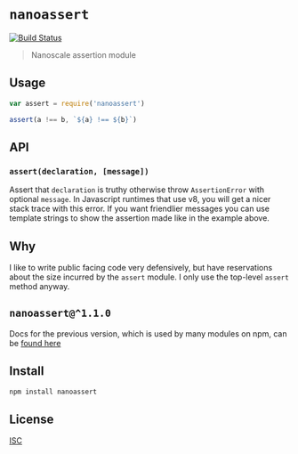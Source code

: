 # `nanoassert`

[![Build Status](https://travis-ci.org/emilbayes/nanoassert.svg?branch=master)](https://travis-ci.org/emilbayes/nanoassert)

> Nanoscale assertion module

## Usage

```js
var assert = require('nanoassert')

assert(a !== b, `${a} !== ${b}`)
```

## API

### `assert(declaration, [message])`

Assert that `declaration` is truthy otherwise throw `AssertionError` with
optional `message`. In Javascript runtimes that use v8, you will get a nicer
stack trace with this error.
If you want friendlier messages you can use template strings to show the
assertion made like in the example above.

## Why

I like to write public facing code very defensively, but have reservations about
the size incurred by the `assert` module. I only use the top-level `assert`
method anyway.

## `nanoassert@^1.1.0`

Docs for the previous version, which is used by many modules on npm, can be
[found here](https://github.com/emilbayes/nanoassert/tree/v1.1.0)

## Install

```sh
npm install nanoassert
```

## License

[ISC](LICENSE)
